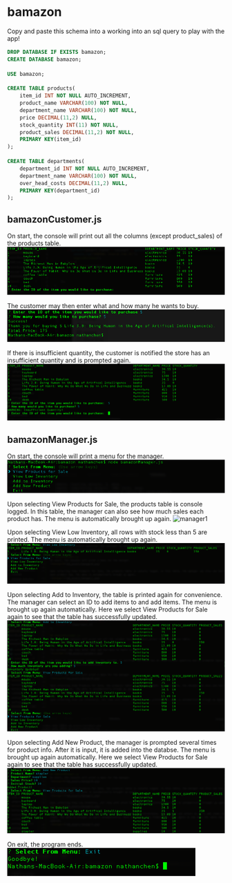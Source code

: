 # bamazon
Copy and paste this schema into a working into an sql query to play with the app!

```sql
DROP DATABASE IF EXISTS bamazon;
CREATE DATABASE bamazon;

USE bamazon;

CREATE TABLE products(
    item_id INT NOT NULL AUTO_INCREMENT,
    product_name VARCHAR(100) NOT NULL,
    department_name VARCHAR(100) NOT NULL,
    price DECIMAL(11,2) NULL,
    stock_quantity INT(11) NOT NULL,
    product_sales DECIMAL(11,2) NOT NULL,
    PRIMARY KEY(item_id)
);

CREATE TABLE departments(
    department_id INT NOT NULL AUTO_INCREMENT,
    department_name VARCHAR(100) NOT NULL,
    over_head_costs DECIMAL(11,2) NULL,
    PRIMARY KEY(department_id)
);
```
## bamazonCustomer.js
On start, the console will print out all the columns (except product_sales) of the products table.
![customer0](md_assets/customer0.png)

The customer may then enter what and how many he wants to buy.
![customer1](md_assets/customer1.png)

If there is insufficient quantity, the customer is notified the store has an insufficient quantity and is prompted again.
![customer2](md_assets/customer2.png)

## bamazonManager.js
On start, the console will print a menu for the manager. 
![manager0](md_assets/manager0.png)

Upon selecting View Products for Sale, the products table is console logged. In this table, the manager can also see how much sales each product has. The menu is automatically brought up again.
![manager1](md_assets/manager1.png)

Upon selecting View Low Inventory, all rows with stock less than 5 are printed. The menu is automatically brought up again.
![manager2](md_assets/manager2.png)

Upon selecting Add to Inventory, the table is printed again for convenience. The manager can select an ID to add items to and add items. The menu is brought up again automatically. Here we select View Products for Sale again to see that the table has successfully updated. 
![manager3](md_assets/manager3.png)

Upon selecting Add New Product, the manager is prompted several times for product info. After it is input, it is added into the databse. The menu is brought up again automatically. Here we select View Products for Sale again to see that the table has successfully updated. 
![manager4](md_assets/manager4.png)

On exit, the program ends.
![manager5](md_assets/manager5.png)

